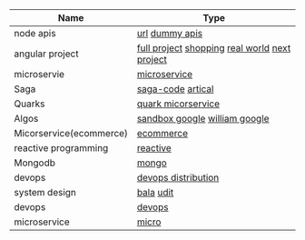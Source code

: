Name | Type |
------ | ------ |
node apis |  [url](https://github.com/akshay0007/instagram-private-api) [dummy apis](https://github.com/akshay0007/Typescript-Quickstart-Projects)
angular project | [full project](https://github.com/yduartep/angular-full-sample) [shopping](https://github.com/ikismail/Angular-ShoppingCart) [real world](https://github.com/gothinkster/angular-realworld-example-app) [next project](https://github.com/Ismaestro/angular9-example-app)
microservie | [microservice](https://github.com/greenlearner01/Microservices-Architecture)
Saga|[saga-code](https://github.com/debezium/debezium-examples/tree/master/saga)  [artical](https://www.infoq.com/articles/saga-orchestration-outbox/?itm_campaign=rightbar_v2&itm_source=infoq&itm_medium=articles_link&itm_content=link_text)
Quarks|[quark micorservice](https://github.com/quarkusio/quarkus/blob/main/MAINTAINERS.adoc)
Algos|[sandbox google](https://gitlab.com/whacks/sandbox/-/tree/master) [william google](https://github.com/williamfiset/Algorithms)
Micorservice(ecommerce)|[ecommerce](https://github.com/ravening/ecommerce-microservice/tree/master/invoice)
reactive programming|[reactive](https://github.com/dilipsundarraj1/Teach-ReactiveSpring)
Mongodb|[mongo](https://github.com/gopalbala/ContactManagement)
devops|[devops distribution](https://github.com/marcel-dempers/docker-development-youtube-series)
system design| [bala](https://github.com/gopalbala)  [udit](https://github.com/anomaly2104)
devops | [devops](https://github.com/marcel-dempers/docker-development-youtube-series)
microservice | [micro](https://github.com/quarkusio/quarkus/blob/main/MAINTAINERS.adoc)
